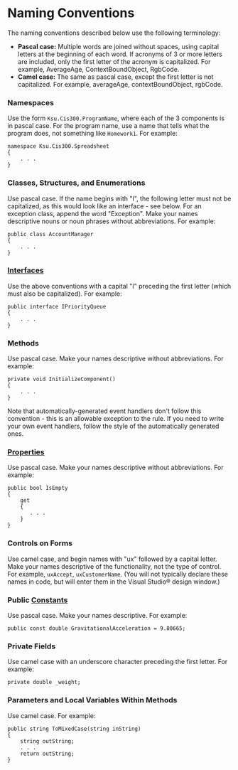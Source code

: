 # Naming Conventions

The naming conventions described below use the following terminology:

  - **Pascal case:** Multiple words are joined without spaces, using
    capital letters at the beginning of each word. If acronyms of 3 or
    more letters are included, only the first letter of the acronym is
    capitalized. For example, AverageAge, ContextBoundObject, RgbCode.
  - **Camel case:** The same as pascal case, except the first letter is
    not capitalized. For example, averageAge, contextBoundObject,
    rgbCode.

### Namespaces

Use the form `Ksu.Cis300.ProgramName`, where each of the 3 components is
in pascal case. For the program name, use a name that tells what the
program does, not something like `Homework1`. For example:

    namespace Ksu.Cis300.Spreadsheet
    {
        . . .
    }

### Classes, Structures, and Enumerations

Use pascal case. If the name begins with "I", the following letter must
not be capitalized, as this would look like an interface - see below.
For an exception class, append the word "Exception". Make your names
descriptive nouns or noun phrases without abbreviations. For example:

    public class AccountManager
    {
        . . .
    }

### [Interfaces](../syntax/interfaces.html)

Use the above conventions with a capital "I" preceding the first letter
(which must also be capitalized). For example:

    public interface IPriorityQueue
    {
        . . .
    }

### Methods

Use pascal case. Make your names descriptive without abbreviations. For
example:

    private void InitializeComponent()
    {
        . . .
    }

Note that automatically-generated event handlers don't follow this
convention - this is an allowable exception to the rule. If you need to
write your own event handlers, follow the style of the automatically
generated ones.

### [Properties](../syntax/properties.html)

Use pascal case. Make your names descriptive without abbreviations. For
example:

    public bool IsEmpty
    {
        get
        {
           . . .
        }
    }

### Controls on Forms

Use camel case, and begin names with "ux" followed by a capital letter.
Make your names descriptive of the functionality, not the type of
control. For example, `uxAccept`, `uxCustomerName`. (You will not
typically declare these names in code, but will enter them in the Visual
Studio® design window.)

### Public [Constants](../syntax/const.html)

Use pascal case. Make your names descriptive. For example:

    public const double GravitationalAcceleration = 9.80665;

### Private Fields

Use camel case with an underscore character preceding the first letter.
For example:

    private double _weight;

### Parameters and Local Variables Within Methods

Use camel case. For example:

    public string ToMixedCase(string inString)
    {
        string outString;
        . . .
        return outString;
    }
